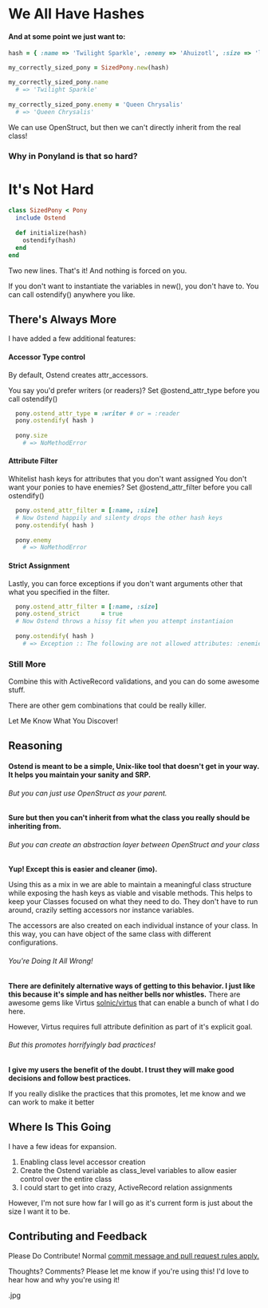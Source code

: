 # We All Have Hashes

#### And at some point we just want to:
```ruby
hash = { :name => 'Twilight Sparkle', :enemy => 'Ahuizotl', :size => 'little' }

my_correctly_sized_pony = SizedPony.new(hash)

my_correctly_sized_pony.name
  # => 'Twilight Sparkle'
  
my_correctly_sized_pony.enemy = 'Queen Chrysalis'
  # => 'Queen Chrysalis'
```

We can use OpenStruct, but then we can't directly inherit from the real class!

### Why in Ponyland is that so hard?

# It's Not Hard

```ruby
class SizedPony < Pony
  include Ostend
  
  def initialize(hash)
    ostendify(hash)
  end
end
```

Two new lines. That's it! And nothing is forced on you.

If you don't want to instantiate the variables in new(), you don't have to. You can call ostendify() anywhere you like.

## There's Always More

I have added a few additional features:
#### Accessor Type control

By default, Ostend creates attr_accessors.

You say you'd prefer writers (or readers)? Set @ostend_attr_type before you call ostendify()
```ruby
  pony.ostend_attr_type = :writer # or = :reader
  pony.ostendify( hash )
  
  pony.size
    # => NoMethodError
```

#### Attribute Filter

Whitelist hash keys for attributes that you don't want assigned
You don't want your ponies to have enemies? Set @ostend_attr_filter before you call ostendify()

```ruby
  pony.ostend_attr_filter = [:name, :size]
  # Now Ostend happily and silenty drops the other hash keys
  pony.ostendify( hash )
  
  pony.enemy
    # => NoMethodError
```

#### Strict Assignment

Lastly, you can force exceptions if you don't want arguments other that what you specified in the filter.

```ruby
  pony.ostend_attr_filter = [:name, :size]
  pony.ostend_strict      = true
  # Now Ostend throws a hissy fit when you attempt instantiaion
  
  pony.ostendify( hash )
    # => Exception :: The following are not allowed attributes: :enemies
```

### Still More
Combine this with ActiveRecord validations, and you can do some awesome stuff.

There are other gem combinations that could be really killer.

Let Me Know What You Discover!

## Reasoning

#### Ostend is meant to be a simple, Unix-like tool that doesn't get in your way. It helps you maintain your sanity and SRP.

###### But you can just use OpenStruct as your parent.
**Sure but then you can't inherit from what the class you really should be inheriting from.**

###### But you can create an abstraction layer between OpenStruct and your class
**Yup! Except this is easier and cleaner (imo).**

Using this as a mix in we are able to maintain a meaningful class structure while exposing the hash keys as viable and visable methods.
This helps to keep your Classes focused on what they need to do. They don't have to run around, crazily setting accessors nor instance variables.

The accessors are also created on each individual instance of your class. In this way, you can have object of the same class with different configurations.

###### You're Doing It All Wrong!
**There are definitely alternative ways of getting to this behavior. I just like this because it's simple and has neither bells nor whistles.**
There are awesome gems like Virtus [solnic/virtus](https://github.com/solnic/virtus) that can enable a bunch of what I do here.

However, Virtus requires full attribute definition as part of it's explicit goal.

###### But this promotes horrifyingly bad practices!
**I give my users the benefit of the doubt. I trust they will make good decisions and follow best practices.**

If you really dislike the practices that this promotes, let me know and we can work to make it better

## Where Is This Going
I have a few ideas for expansion.

1. Enabling class level accessor creation
1. Create the Ostend variable as class_level variables to allow easier control over the entire class
1. I could start to get into crazy, ActiveRecord relation assignments

However, I'm not sure how far I will go as it's current form is just about the size I want it to be.

## Contributing and Feedback

Please Do Contribute! Normal [commit message and pull request rules apply.](http://tbaggery.com/2008/04/19/a-note-about-git-commit-messages.html)

Thoughts? Comments? Please let me know if you're using this! I'd love to hear how and why you're using it!

.jpg
